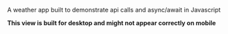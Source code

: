 A weather app built to demonstrate api calls and async/await in Javascript

**This view is built for desktop and might not appear correctly on mobile**